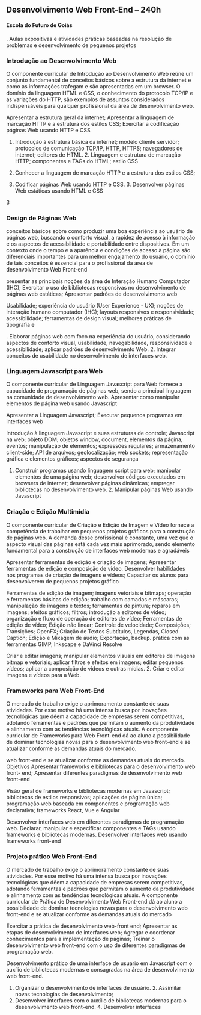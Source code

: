 ## Desenvolvimento Web Front-End – 240h
####  Escola do Futuro de Goiás

. Aulas expositivas e atividades práticas baseadas na resolução de
problemas e desenvolvimento de pequenos projetos

### Introdução ao Desenvolvimento Web

O componente curricular de Introdução ao Desenvolvimento Web reúne
um conjunto fundamental de conceitos básicos sobre a estrutura da
internet e como as informações trafegam e são apresentadas em um
browser. O domínio da linguagem HTML e CSS, o conhecimento do
protocolo TCP/IP e as variações do HTTP, são exemplos de assuntos
considerados indispensáveis para qualquer profissional da área de
desenvolvimento web.

Apresentar a estrutura geral da internet;
Apresentar a linguagem de marcação HTTP e a estrutura dos estilos
CSS;
Exercitar a codificação páginas Web usando HTTP e CSS

1. Introdução à estrutura básica da internet; modelo cliente servidor;
protocolos de comunicação TCP/IP, HTTP, HTTPS; navegadores de
internet; editores de HTML. 2. Linguagem e estrutura de marcação HTTP; componentes e TAGs do
HTML; estilo CSS

1. Conhecer a linguagem de marcação HTTP e a estrutura dos estilos
CSS;
2. Codificar páginas Web usando HTTP e CSS. 3. Desenvolver páginas Web estáticas usando HTML e CSS

3

### Design de Páginas Web
conceitos básicos sobre como produzir uma boa experiência ao
usuário de páginas web, buscando o conforto visual, a rapidez de acesso
à informação e os aspectos de acessibilidade e portabilidade entre
dispositivos. Em um contexto onde o tempo e a aparência e condições
de acesso à página são diferenciais importantes para um melhor
engajamento do usuário, o domínio de tais conceitos é essencial para o
profissional da área de desenvolvimento Web Front-end

presentar as principais noções da área de Interação Humano
Computador (IHC);
Exercitar o uso de bibliotecas responsivas no desenvolvimento de
páginas web estáticas;
Apresentar padrões de desenvolvimento web

Usabilidade; experiência do usuário (User Experience - UX); noções de
interação humano computador (IHC); layouts responsivos e
responsividade; acessibilidade; ferramentas de design visual; melhores
práticas de tipografia e

. Elaborar páginas web com foco na experiência do usuário, considerando aspectos de conforto visual, usabilidade, navegabilidade, responsividade e acessibilidade; aplicar padrões de desenvolvimento
Web. 2. Integrar conceitos de usabilidade no desenvolvimento de interfaces
web.



### Linguagem Javascript para Web

O componente curricular de Linguagem Javascript para Web fornece a
capacidade de programação de páginas web, sendo a principal
linguagem na comunidade de desenvolvimento web.
Apresentar como manipular elementos de página web usando Javascript

Apresentar a Linguagem Javascript;
Executar pequenos programas em interfaces web

Introdução à linguagem Javascript e suas estruturas de controle;
Javascript na web; objeto DOM; objetos window, document, elementos
da página, eventos; manipulação de elementos; expressões regulares;
armazenamento client-side; API de arquivos; geolocalização; web
sockets; representação gráfica e elementos gráficos; aspectos de
segurança

1. Construir programas usando linguagem script para web; manipular
elementos de uma página web; desenvolver códigos executados em
browsers de internet; desenvolver páginas dinâmicas; empregar
bibliotecas no desenvolvimento web. 2. Manipular páginas Web usando Javascript



### Criação e Edição Multimídia

O componente curricular de Criação e Edição de Imagem e Vídeo
fornece a competência de trabalhar em pequenos projetos gráficos para a
construção de páginas web. A demanda desse profissional é constante, uma vez que o aspecto visual das páginas está cada vez mais
aprimorado, sendo elemento fundamental para a construção de
interfaces web modernas e agradáveis

Apresentar ferramentas de edição e criação de imagens;
Apresentar ferramentas de edição e composição de vídeo. Desenvolver habilidades nos programas de criação de imagens e vídeos;
Capacitar os alunos para desenvolverem de pequenos projetos gráfico

Ferramentas de edição de imagem; imagens vetoriais e bitmaps;
operação e ferramentas básicas de edição; trabalho com camadas e
máscaras; manipulação de imagens e textos; ferramentas de pintura;
reparos em imagens; efeitos gráficos; filtros; introdução a editores de
vídeo; organização e fluxo de operação de editores de vídeo;
Ferramentas de edição de vídeo; Edição não linear; Controle de
velocidade; Composições; Transições; OpenFX; Criação de Textos Subtítulos, Legendas, Closed Caption; Edição e Mixagem de áudio;
Exportação, backup. prática com as ferramentas GIMP, Inkscape e
DaVinci Resolve

Criar e editar imagens; manipular elementos visuais em editores de
imagens bitmap e vetoriais; aplicar filtros e efeitos em imagens; editar
pequenos vídeos; aplicar a composição de vídeos e outras mídias. 2. Criar e editar imagens e vídeos para a Web. 

### Frameworks para Web Front-End

O mercado de trabalho exige o aprimoramento constante de suas
atividades. Por esse motivo há uma intensa busca por inovações
tecnológicas que dêem a capacidade de empresas serem competitivas, adotando ferramentas e padrões que permitam o aumento da
produtividade e alinhamento com as tendências tecnológicas atuais. A
componente curricular de Frameworks para Web Front-end dá ao aluno
a possibilidade de dominar tecnologias novas para o desenvolvimento
web front-end e se atualizar conforme as demandas atuais do mercado.

web front-end e se atualizar conforme as demandas atuais do mercado. Objetivos
Apresentar frameworks e bibliotecas para o desenvolvimento web front- end;
Apresentar diferentes paradigmas de desenvolvimento web front-end

Visão geral de frameworks e bibliotecas modernas em Javascript;
bibliotecas de estilos responsivos; aplicações de página única;
programação web baseada em componentes e programação web
declarativa; frameworks React, Vue e Angular

Desenvolver interfaces web em diferentes paradigmas de programação
web. Declarar, manipular e especificar componentes e TAGs usando
frameworks e bibliotecas modernas. Desenvolver interfaces web usando
frameworks front-end

### Projeto prático Web Front-End

O mercado de trabalho exige o aprimoramento constante de suas
atividades. Por esse motivo há uma intensa busca por inovações
tecnológicas que dêem a capacidade de empresas serem competitivas, adotando ferramentas e padrões que permitam o aumento da
produtividade e alinhamento com as tendências tecnológicas atuais. A
componente curricular de Prática de Desenvolvimento Web Front-end
dá ao aluno a possibilidade de dominar tecnologias novas para o
desenvolvimento web front-end e se atualizar conforme as demandas
atuais do mercado

Exercitar a prática de desenvolvimento web-front end;
Apresentar as etapas de desenvolvimento de interfaces web;
Agregar e coordenar conhecimentos para a implementação de páginas;
Treinar o desenvolvimento web front-end com o uso de diferentes
paradigmas de programação web.

Desenvolvimento prático de uma interface de usuário em Javascript com
o auxílio de bibliotecas modernas e consagradas na área de
desenvolvimento web front-end.

1. Organizar o desenvolvimento de interfaces de usuário. 2. Assimilar novas tecnologias de desenvolvimento;
3. Desenvolver interfaces com o auxílio de bibliotecas modernas para o
desenvolvimento web front-end. 4. Desenvolver interfaces 
